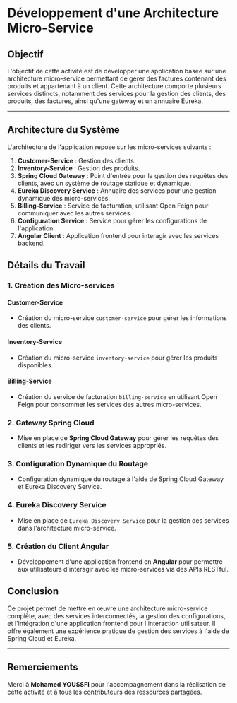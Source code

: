 # Développement d'une Architecture Micro-Service


## Objectif

L'objectif de cette activité est de développer une application basée sur une architecture micro-service permettant de gérer des factures contenant des produits et appartenant à un client. Cette architecture comporte plusieurs services distincts, notamment des services pour la gestion des clients, des produits, des factures, ainsi qu'une gateway et un annuaire Eureka.

---

## Architecture du Système

L'architecture de l'application repose sur les micro-services suivants :

1. **Customer-Service** : Gestion des clients.
2. **Inventory-Service** : Gestion des produits.
3. **Spring Cloud Gateway** : Point d'entrée pour la gestion des requêtes des clients, avec un système de routage statique et dynamique.
4. **Eureka Discovery Service** : Annuaire des services pour une gestion dynamique des micro-services.
5. **Billing-Service** : Service de facturation, utilisant Open Feign pour communiquer avec les autres services.
6. **Configuration Service** : Service pour gérer les configurations de l'application.
7. **Angular Client** : Application frontend pour interagir avec les services backend.



## Détails du Travail

### 1. **Création des Micro-services**

#### Customer-Service
- Création du micro-service `customer-service` pour gérer les informations des clients.

#### Inventory-Service
- Création du micro-service `inventory-service` pour gérer les produits disponibles.

#### Billing-Service
- Création du service de facturation `billing-service` en utilisant Open Feign pour consommer les services des autres micro-services.

### 2. **Gateway Spring Cloud**

- Mise en place de **Spring Cloud Gateway** pour gérer les requêtes des clients et les rediriger vers les services appropriés.

### 3. **Configuration Dynamique du Routage**

- Configuration dynamique du routage à l'aide de Spring Cloud Gateway et Eureka Discovery Service.

### 4. **Eureka Discovery Service**

- Mise en place de `Eureka Discovery Service` pour la gestion des services dans l'architecture micro-service.

### 5. **Création du Client Angular**

- Développement d'une application frontend en **Angular** pour permettre aux utilisateurs d'interagir avec les micro-services via des APIs RESTful.


## Conclusion

Ce projet permet de mettre en œuvre une architecture micro-service complète, avec des services interconnectés, la gestion des configurations, et l'intégration d'une application frontend pour l'interaction utilisateur. Il offre également une expérience pratique de gestion des services à l'aide de Spring Cloud et Eureka.

---

## Remerciements

Merci à **Mohamed YOUSSFI** pour l'accompagnement dans la réalisation de cette activité et à tous les contributeurs des ressources partagées.
